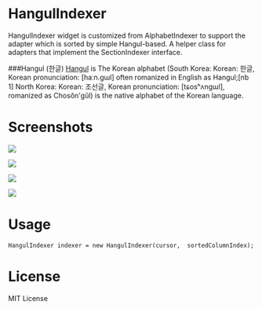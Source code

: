 HangulIndexer
=============

HangulIndexer widget is customized from AlphabetIndexer to support the adapter which is sorted by simple Hangul-based. 
A helper class for adapters that implement the SectionIndexer interface.

###Hangul (한글)
[Hangul](http://en.wikipedia.org/wiki/Hangul) is The Korean alphabet (South Korea: Korean: 한글, Korean pronunciation: [haːn.ɡɯl] often romanized in English as Hangul;[nb 1] North Korea: Korean: 조선글, Korean pronunciation: [tɕosʰʌnɡɯl], romanized as Chosŏn'gŭl) is the native alphabet of the Korean language. 

Screenshots
===============
![](https://dl.dropboxusercontent.com/u/16783438/github/HangulIndexer/screenshot_01.png)

![](https://dl.dropboxusercontent.com/u/16783438/github/HangulIndexer/screenshot_02.png)

![](https://dl.dropboxusercontent.com/u/16783438/github/HangulIndexer/screenshot_03.png)

![](https://dl.dropboxusercontent.com/u/16783438/github/HangulIndexer/screenshot_04.png)

Usage
===============
	HangulIndexer indexer = new HangulIndexer(cursor,  sortedColumnIndex);

License
===============
MIT License